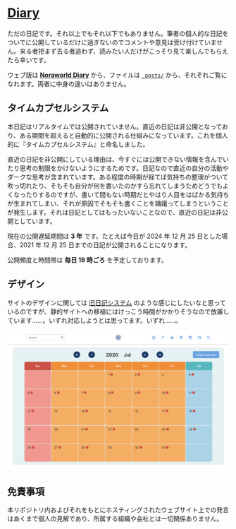 # [Diary](https://noraworld.github.io/diary/)
ただの日記です。それ以上でもそれ以下でもありません。筆者の個人的な日記をついでに公開しているだけに過ぎないのでコメントや意見は受け付けていません。来る者拒まず去る者追わず、読みたい人だけがこっそり見て楽しんでもらえたら幸いです。

ウェブ版は [**Noraworld Diary**](https://noraworld.github.io/diary/) から、ファイルは [`_posts/`](_posts) から、それぞれご覧になれます。両者に中身の違いはありません。



## タイムカプセルシステム
本日記はリアルタイムでは公開されていません。直近の日記は非公開となっており、ある期間を超えると自動的に公開される仕組みになっています。これを個人的に『タイムカプセルシステム』と命名しました。

直近の日記を非公開にしている理由は、今すぐには公開できない情報を含んでいたり思考の制限をかけないようにするためです。日記なので直近の自分の活動やダークな思考が含まれています。ある程度の時期が経てば気持ちの整理がついて吹っ切れたり、そもそも自分が何を書いたのかすら忘れてしまうためどうでもよくなったりするのですが、書いて間もない時期だとやはり人目をはばかる気持ちが生まれてしまい、それが原因でそもそも書くことを躊躇ってしまうということが発生します。それは日記としてはもったいないことなので、直近の日記は非公開としています。

現在の公開遅延期間は **3 年** です。たとえば今日が 2024 年 12 月 25 日とした場合、2021 年 12 月 25 日までの日記が公開されることになります。

公開頻度と時間帯は **毎日 19 時ごろ** を予定しております。



## デザイン
サイトのデザインに関しては [旧日記システム](https://github.com/noraworld/diary-system) のような感じにしたいなと思っているのですが、静的サイトへの移植にはけっこう時間がかかりそうなので放置しています……。いずれ対応しようとは思ってます。いずれ……。

![diary-system](https://raw.githubusercontent.com/noraworld/diary-system/refs/heads/master/diary.png)



## 免責事項
本リポジトリ内およびそれをもとにホスティングされたウェブサイト上での発言はあくまで個人の見解であり、所属する組織や会社とは一切関係ありません。
